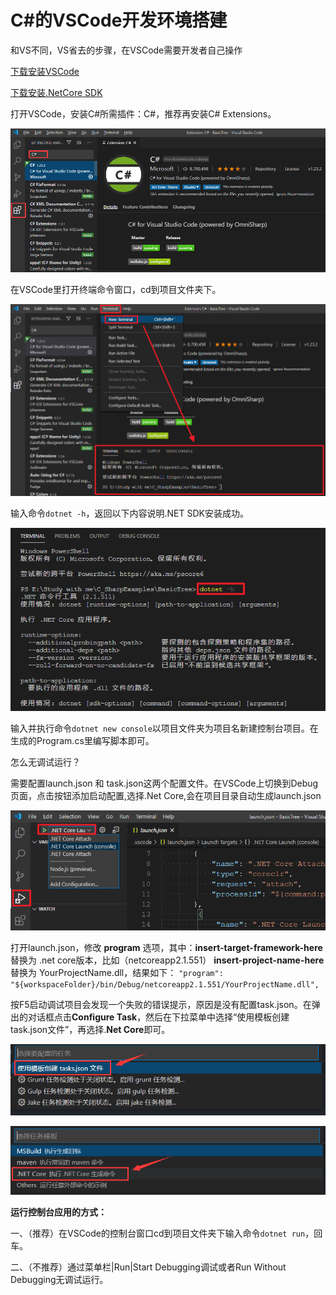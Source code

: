 # C#的VSCode开发环境搭建

和VS不同，VS省去的步骤，在VSCode需要开发者自己操作

<!--more-->

[下载安装VSCode](https://code.visualstudio.com/)

[下载安装.NetCore SDK](https://dotnet.microsoft.com/download)

打开VSCode，安装C#所需插件：C#，推荐再安装C# Extensions。

![image-20200924114050417](C_Sharp的VSCode开发环境搭建\image-20200924114050417.png)

在VSCode里打开终端命令窗口，cd到项目文件夹下。

![image-20200924114441729](C_Sharp的VSCode开发环境搭建\image-20200924114441729.png)

输入命令`dotnet -h`，返回以下内容说明.NET SDK安装成功。

![image-20200924114627133](C_Sharp的VSCode开发环境搭建\image-20200924114627133.png)

输入并执行命令`dotnet new console`以项目文件夹为项目名新建控制台项目。在生成的Program.cs里编写脚本即可。

怎么无调试运行？

需要配置launch.json 和 task.json这两个配置文件。在VSCode上切换到Debug页面，点击按钮添加启动配置,选择.Net Core,会在项目目录自动生成launch.json

![image-20200924125423142](C_Sharp的VSCode开发环境搭建\image-20200924125423142.png)

打开launch.json，修改 **program** 选项，其中：**insert-target-framework-here** 替换为 .net core版本，比如（netcoreapp2.1.551）
**insert-project-name-here** 替换为 YourProjectName.dll，结果如下：
`"program": "${workspaceFolder}/bin/Debug/netcoreapp2.1.551/YourProjectName.dll",`

按F5启动调试项目会发现一个失败的错误提示，原因是没有配置task.json。在弹出的对话框点击**Configure Task**，然后在下拉菜单中选择“使用模板创建task.json文件”，再选择.**Net Core**即可。

![image-20211016205443549](C_Sharp的VSCode开发环境搭建\image-20211016205443549.png)

![image-20211016205600075](C_Sharp的VSCode开发环境搭建\image-20211016205600075.png)


**运行控制台应用的方式：**

一、（推荐）在VSCode的控制台窗口cd到项目文件夹下输入命令`dotnet run`，回车。

二、（不推荐）通过菜单栏|Run|Start Debugging调试或者Run Without Debugging无调试运行。